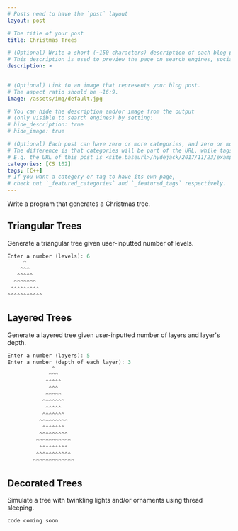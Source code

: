 ```yaml
---
# Posts need to have the `post` layout
layout: post

# The title of your post
title: Christmas Trees

# (Optional) Write a short (~150 characters) description of each blog post.
# This description is used to preview the page on search engines, social media, etc.
description: >
   

# (Optional) Link to an image that represents your blog post.
# The aspect ratio should be ~16:9.
image: /assets/img/default.jpg

# You can hide the description and/or image from the output
# (only visible to search engines) by setting:
# hide_description: true
# hide_image: true

# (Optional) Each post can have zero or more categories, and zero or more tags.
# The difference is that categories will be part of the URL, while tags will not.
# E.g. the URL of this post is <site.baseurl>/hydejack/2017/11/23/example-content/
categories: [CS 102]
tags: [C++]
# If you want a category or tag to have its own page,
# check out `_featured_categories` and `_featured_tags` respectively.
---
```


Write a program that generates a Christmas tree.

## Triangular Trees
Generate a triangular tree given user-inputted number of levels.
```cpp
Enter a number (levels): 6
     ^
    ^^^
   ^^^^^
  ^^^^^^^
 ^^^^^^^^^
^^^^^^^^^^^
```

## Layered Trees
Generate a layered tree given user-inputted number of layers and layer's depth.
```cpp
Enter a number (layers): 5
Enter a number (depth of each layer): 3
              ^
             ^^^
            ^^^^^
             ^^^
            ^^^^^
           ^^^^^^^
            ^^^^^
           ^^^^^^^
          ^^^^^^^^^
           ^^^^^^^
          ^^^^^^^^^
         ^^^^^^^^^^^
          ^^^^^^^^^
         ^^^^^^^^^^^
        ^^^^^^^^^^^^^
```

## Decorated Trees
Simulate a tree with twinkling lights and/or ornaments using thread sleeping.
```
code coming soon
```